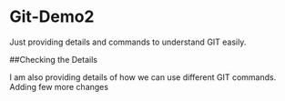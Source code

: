 # Git-Demo2
Just providing details and commands to understand GIT easily.

##Checking the Details

I am also providing details of how we can use different GIT commands.
Adding few more changes